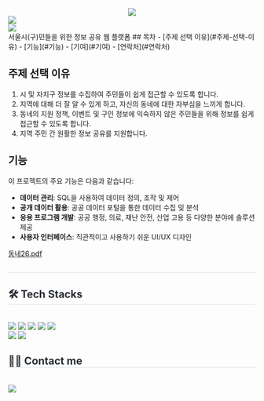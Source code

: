 <div align= "center">
    <img src="https://capsule-render.vercel.app/api?type=rounded&color=gradient&height=180&text=동네26&animation=&fontColor=ffffff&fontSize=50" />
    </div>

<img src="https://img.shields.io/badge/Project-2088FF?style=for-the-badge&logo=GitHub Actions&logoColor=white">
<div>
        <a href="https://github.com/dlawlghks202/Team_E1I4">
             <img src="https://img.shields.io/badge/동네26-2088FF?style=for-the-badge&logo=GitHub Actions&logoColor=white">
        </a>
   </div>
<span>서울시(구)민들을 위한 정보 공유 웹 플랫폼</span>
## 목차
- [주제 선택 이유](#주제-선택-이유)
- [기능](#기능)
- [기여](#기여)
- [연락처](#연락처)

## 주제 선택 이유
1. 시 및 자치구 정보를 수집하여 주민들이 쉽게 접근할 수 있도록 합니다.
2. 지역에 대해 더 잘 알 수 있게 하고, 자신의 동네에 대한 자부심을 느끼게 합니다.
3. 동네의 지원 정책, 이벤트 및 구인 정보에 익숙하지 않은 주민들을 위해 정보를 쉽게 접근할 수 있도록 합니다.
4. 지역 주민 간 원활한 정보 공유를 지원합니다.

## 기능
이 프로젝트의 주요 기능은 다음과 같습니다:
- **데이터 관리**: SQL을 사용하여 데이터 정의, 조작 및 제어
- **공개 데이터 활용**: 공공 데이터 포털을 통한 데이터 수집 및 분석
- **응용 프로그램 개발**: 공공 행정, 의료, 재난 안전, 산업 고용 등 다양한 분야에 솔루션 제공
- **사용자 인터페이스**: 직관적이고 사용하기 쉬운 UI/UX 디자인




[동네26.pdf](https://github.com/user-attachments/files/16539887/26.pdf)

<div>
    <div style="text-align: left;"> 
    <h2 style="border-bottom: 1px solid #d8dee4; color: #282d33;">  </h2>  
    <div style="font-weight: 700; font-size: 15px; text-align: left; color: #282d33;">  </div> 
    </div>
    <div style="text-align: left;">
    <h2 style="border-bottom: 1px solid #d8dee4; color: #282d33;"> 🛠️ Tech Stacks </h2> <br> 
    <div style="margin: ; text-align: left;" "text-align: left;"> <img src="https://img.shields.io/badge/HTML5-E34F26?style=for-the-badge&logo=HTML5&logoColor=white">
          <img src="https://img.shields.io/badge/Javascript-F7DF1E?style=for-the-badge&logo=Javascript&logoColor=white">
          <img src="https://img.shields.io/badge/Java-007396?style=for-the-badge&logo=Java&logoColor=white">
          <img src="https://img.shields.io/badge/MySQL-4479A1?style=for-the-badge&logo=MySQL&logoColor=white">
          <img src="https://img.shields.io/badge/Spring-6DB33F?style=for-the-badge&logo=Spring&logoColor=white">
          <br/><img src="https://img.shields.io/badge/jQuery-0769AD?style=for-the-badge&logo=jQuery&logoColor=white">
          <img src="https://img.shields.io/badge/Git-F05032?style=for-the-badge&logo=Git&logoColor=white">
          </div>
    </div>
    <div style="text-align: left;">
    <h2 style="border-bottom: 1px solid #d8dee4; color: #282d33;"> 🧑‍💻 Contact me </h2> <br> 
    <div style="text-align: left;"> <a href=mailto:yi3976997@gmail.com> <img src="https://img.shields.io/badge/Gmail-EA4335?style=for-the-badge&logo=Gmail&logoColor=white&link=mailto:yi3976997@gmail.com"> </a>
          </div>  <br> 
    <div style="text-align: left;">  </div> 
    </div>
   
    

